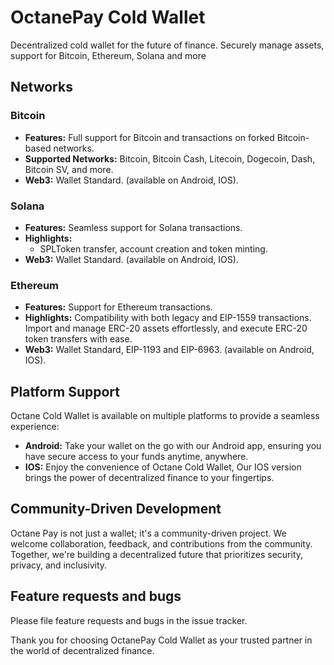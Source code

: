 # OctanePay Cold Wallet
Decentralized cold wallet for the future of finance. Securely manage assets, support for Bitcoin, Ethereum, Solana and more

## Networks

### Bitcoin
- **Features:** Full support for Bitcoin and transactions on forked Bitcoin-based networks.
- **Supported Networks:** Bitcoin, Bitcoin Cash, Litecoin, Dogecoin, Dash, Bitcoin SV, and more.
- **Web3:** Wallet Standard. (available on Android, IOS).

### Solana

- **Features:** Seamless support for Solana transactions.
- **Highlights:**
  - SPLToken transfer, account creation and token minting.
- **Web3:** Wallet Standard. (available on Android, IOS).

### Ethereum

- **Features:** Support for Ethereum transactions.
- **Highlights:** Compatibility with both legacy and EIP-1559 transactions. Import and manage ERC-20 assets effortlessly, and execute ERC-20 token transfers with ease.
- **Web3:** Wallet Standard, EIP-1193 and EIP-6963. (available on Android, IOS).

## Platform Support

Octane Cold Wallet is available on multiple platforms to provide a seamless experience:

- **Android:** Take your wallet on the go with our Android app, ensuring you have secure access to your funds anytime, anywhere.
- **IOS:**  Enjoy the convenience of Octane Cold Wallet, Our IOS version brings the power of decentralized finance to your fingertips.

## Community-Driven Development

Octane Pay is not just a wallet; it's a community-driven project. We welcome collaboration, feedback, and contributions from the community. Together, we're building a decentralized future that prioritizes security, privacy, and inclusivity.

## Feature requests and bugs

Please file feature requests and bugs in the issue tracker.

Thank you for choosing OctanePay Cold Wallet as your trusted partner in the world of decentralized finance.



